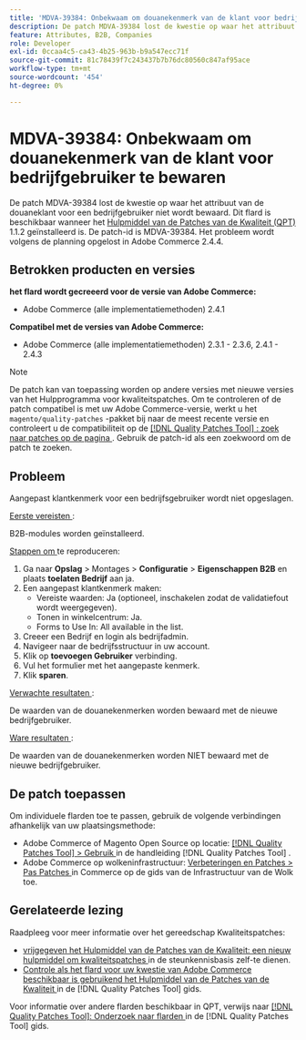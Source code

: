 ```yaml
---
title: 'MDVA-39384: Onbekwaam om douanekenmerk van de klant voor bedrijfgebruiker te bewaren'
description: De patch MDVA-39384 lost de kwestie op waar het attribuut van de douaneklant voor een bedrijfgebruiker niet wordt bewaard. Deze patch is beschikbaar wanneer [Quality Patches Tool (QPT)] (https://experienceleague.adobe.com/en/docs/commerce-knowledge-base/kb/announcements/commerce-announcements/magento-quality-patches-released-new-tool-to-self-serve-quality-patches) 1.1.2 is geïnstalleerd. De patch-id is MDVA-39384. Het probleem wordt volgens de planning opgelost in Adobe Commerce 2.4.4.
feature: Attributes, B2B, Companies
role: Developer
exl-id: 0ccaa4c5-ca43-4b25-963b-b9a547ecc71f
source-git-commit: 81c78439f7c243437b7b76dc80560c847af95ace
workflow-type: tm+mt
source-wordcount: '454'
ht-degree: 0%

---
```


# MDVA-39384: Onbekwaam om douanekenmerk van de klant voor bedrijfgebruiker te bewaren

De patch MDVA-39384 lost de kwestie op waar het attribuut van de douaneklant voor een bedrijfgebruiker niet wordt bewaard. Dit flard is beschikbaar wanneer het [ Hulpmiddel van de Patches van de Kwaliteit (QPT) ](https://experienceleague.adobe.com/en/docs/commerce-knowledge-base/kb/announcements/commerce-announcements/magento-quality-patches-released-new-tool-to-self-serve-quality-patches) 1.1.2 geïnstalleerd is. De patch-id is MDVA-39384. Het probleem wordt volgens de planning opgelost in Adobe Commerce 2.4.4.

## Betrokken producten en versies

**het flard wordt gecreeerd voor de versie van Adobe Commerce:**

* Adobe Commerce (alle implementatiemethoden) 2.4.1

**Compatibel met de versies van Adobe Commerce:**

* Adobe Commerce (alle implementatiemethoden) 2.3.1 - 2.3.6, 2.4.1 - 2.4.3

>[!NOTE]
>
>De patch kan van toepassing worden op andere versies met nieuwe versies van het Hulpprogramma voor kwaliteitspatches. Om te controleren of de patch compatibel is met uw Adobe Commerce-versie, werkt u het `magento/quality-patches` -pakket bij naar de meest recente versie en controleert u de compatibiliteit op de [[!DNL Quality Patches Tool] : zoek naar patches op de pagina ](https://experienceleague.adobe.com/en/docs/commerce-knowledge-base/kb/announcements/commerce-announcements/magento-quality-patches-released-new-tool-to-self-serve-quality-patches) . Gebruik de patch-id als een zoekwoord om de patch te zoeken.

## Probleem

Aangepast klantkenmerk voor een bedrijfsgebruiker wordt niet opgeslagen.

<u> Eerste vereisten </u>:

B2B-modules worden geïnstalleerd.

<u> Stappen om </u> te reproduceren:

1. Ga naar **Opslag** > Montages > **Configuratie** > **Eigenschappen B2B** en plaats **toelaten Bedrijf** aan ja.
1. Een aangepast klantkenmerk maken:
   * Vereiste waarden: Ja (optioneel, inschakelen zodat de validatiefout wordt weergegeven).
   * Tonen in winkelcentrum: Ja.
   * Forms to Use In: All available in the list.
1. Creeer een Bedrijf en login als bedrijfadmin.
1. Navigeer naar de bedrijfsstructuur in uw account.
1. Klik op **toevoegen Gebruiker** verbinding.
1. Vul het formulier met het aangepaste kenmerk.
1. Klik **sparen**.

<u> Verwachte resultaten </u>:

De waarden van de douanekenmerken worden bewaard met de nieuwe bedrijfgebruiker.

<u> Ware resultaten </u>:

De waarden van de douanekenmerken worden NIET bewaard met de nieuwe bedrijfgebruiker.

## De patch toepassen

Om individuele flarden toe te passen, gebruik de volgende verbindingen afhankelijk van uw plaatsingsmethode:

* Adobe Commerce of Magento Open Source op locatie: [[!DNL Quality Patches Tool]  > Gebruik ](/help/tools/quality-patches-tool/usage.md) in de handleiding [!DNL Quality Patches Tool] .
* Adobe Commerce op wolkeninfrastructuur: [ Verbeteringen en Patches > Pas Patches ](https://experienceleague.adobe.com/docs/commerce-cloud-service/user-guide/develop/upgrade/apply-patches.html) in Commerce op de gids van de Infrastructuur van de Wolk toe.

## Gerelateerde lezing

Raadpleeg voor meer informatie over het gereedschap Kwaliteitspatches:

* [ vrijgegeven het Hulpmiddel van de Patches van de Kwaliteit: een nieuw hulpmiddel om kwaliteitspatches ](https://experienceleague.adobe.com/en/docs/commerce-knowledge-base/kb/announcements/commerce-announcements/magento-quality-patches-released-new-tool-to-self-serve-quality-patches) in de steunkennisbasis zelf-te dienen.
* [ Controle als het flard voor uw kwestie van Adobe Commerce beschikbaar is gebruikend het Hulpmiddel van de Patches van de Kwaliteit ](/help/tools/quality-patches-tool/patches-available-in-qpt/check-patch-for-magento-issue-with-magento-quality-patches.md) in de [!DNL Quality Patches Tool] gids.

Voor informatie over andere flarden beschikbaar in QPT, verwijs naar [[!DNL Quality Patches Tool]: Onderzoek naar flarden ](https://experienceleague.adobe.com/tools/commerce-quality-patches/index.html) in de [!DNL Quality Patches Tool] gids.
